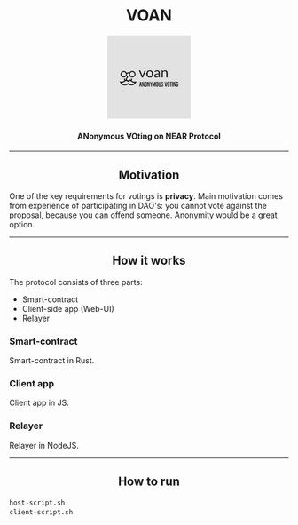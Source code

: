 <h1 align="center">VOAN</h1>
<p align="center">
    <img src="./images/voan-logo.jpeg" width="150">
</p>
<h4 align="center">ANonymous VOting on NEAR Protocol</h4>

___

<h2 align="center">Motivation</h2>

One of the key requirements for votings is **privacy**. Main motivation comes from experience of participating in DAO's: you cannot vote against the proposal, because you can offend someone. Anonymity would be a great option.

---

<h2 align="center">How it works</h2>

The protocol consists of three parts:
* Smart-contract
* Client-side app (Web-UI)
* Relayer

### Smart-contract
Smart-contract in Rust.

### Client app
Client app in JS.

### Relayer

Relayer in NodeJS.

---

<h2 align="center">How to run</h2>

```bash
host-script.sh
client-script.sh
```
